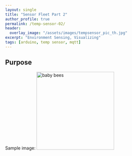 ```yaml
---
layout: single
title: "Sensor Fleet Part 2"
author_profile: true
permalink: /temp-sensor-02/
header:
  overlay_image: "/assets/images/tempsensor_pic_th.jpg"
excerpt: "Environment Sensing, Visualizing"
tags: [arduino, temp sensor, mqtt]
---
```


## Purpose

Sample image:
<img src="{{ site.url }}{{ site.baseurl }}/assets/images/babybees_01.jpg" alt="baby bees" width="250" height="250">
